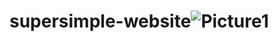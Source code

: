 # supersimple-website![Picture1](https://user-images.githubusercontent.com/124539482/217909365-5f4a19d5-3059-4c3c-ae5d-b1635a925416.jpg)
